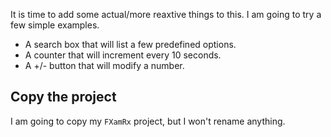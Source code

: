It is time to add some actual/more reaxtive things to this. I am going to try a few simple examples.
 - A search box that will list a few predefined options.
 - A counter that will increment every 10 seconds.
 - A +/- button that will modify a number.

## Copy the project
I am going to copy my `FXamRx` project, but I won't rename anything.

##
<!--stackedit_data:
eyJoaXN0b3J5IjpbMTEyOTY4ODc3MSwyODEyMzQ0MzldfQ==
-->
